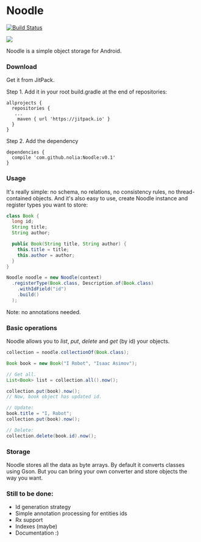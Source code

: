 # Noodle
[![Build Status](https://travis-ci.org/nolia/Noodle.svg?branch=master)](https://travis-ci.org/nolia/Noodle)

[![](https://jitpack.io/v/nolia/Noodle.svg)](https://jitpack.io/#nolia/Noodle)

Noodle is a simple object storage for Android.

### Download

Get it from JitPack.

Step 1. Add it in your root build.gradle at the end of repositories:
```
allprojects {
  repositories {
   ...
    maven { url 'https://jitpack.io' }
  }
}
```

Step 2. Add the dependency
```
dependencies {
  compile 'com.github.nolia:Noodle:v0.1'
}
```

### Usage

It's really simple: no schema, no relations, no consistency rules, no thread-contained objects.
And it's also easy to use, create Noodle instance and register types you want to store:

```java
class Book {
  long id;
  String title;
  String author;

  public Book(String title, String author) {
    this.title = title;
    this.author = author;
  }
}

Noodle noodle = new Noodle(context)
  .registerType(Book.class, Description.of(Book.class)
    .withIdField("id")
    .build()
  );

```

Note: no annotations needed.

### Basic operations
Noodle allows you to *list*, *put*, *delete*  and *get* (by id) your objects.

```java
collection = noodle.collectionOf(Book.class);

Book book = new Book("I Robot", "Isaac Asimov");

// Get all.
List<Book> list = collection.all().now();

collection.put(book).now();
// Now, book object has updated id.

// Update:
book.title = "I, Robot";
collection.put(book).now();

// Delete:
collection.delete(book.id).now();

```

### Storage
Noodle stores all the data as byte arrays. By default it converts classes using Gson. But you can bring your own converter and store objects the way you want.


### Still to be done:
 * Id generation strategy
 * Simple annotation processing for entities ids
 * Rx support
 * Indexes (maybe)
 * Documentation :)
